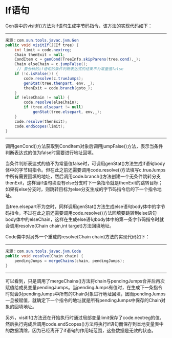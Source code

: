 # If语句

Gen类中的visitIf\(\)方法为if语句生成字节码指令，该方法的实现代码如下： 

---

```java
来源：com.sun.tools.javac.jvm.Gen
public void visitIf(JCIf tree) {
    int limit = code.nextreg;
    Chain thenExit = null;
    CondItem c = genCond(TreeInfo.skipParens(tree.cond),_);
    Chain elseChain = c.jumpFalse();
     // 要分析的if语句的条件判断表达式的结果不为常量值false
    if (!c.isFalse()) {
        code.resolve(c.trueJumps);
        genStat(tree.thenpart, env, _);
        thenExit = code.branch(goto_);
    }
    if (elseChain != null) {
        code.resolve(elseChain);
        if (tree.elsepart != null)
            genStat(tree.elsepart, env,_);
    }
    code.resolve(thenExit);
    code.endScopes(limit);
}
```

---

调用genCond\(\)方法获取到CondItem对象后调用jumpFalse\(\)方法，表示当条件判断表达式的值为false时需要进行地址回填。 

当条件判断表达式的值不为常量值false时，可调用genStat\(\)方法生成if语句body体中的字节码指令。但在此之前还需要调用code.resolve\(\)方法填写c.trueJumps中所有需要回填的地址，然后调用code.branch\(\)方法创建一个无条件跳转分支thenExit，这样当if语句块没有else分支时下一条指令就是thenExit的跳转目标；如果有else分支时，则跳转目标为else分支生成的字节码指令后的下一个指令地址。 

当tree.elsepart不为空时，同样调用genStat\(\)方法生成else语句body体中的字节码指令，不过在此之前还需要调用code.resolve\(\)方法回填要跳转到else语句body体中的elseChain，这样在生成else语句body体中的第一条字节码指令时就会调用resolve\(Chain chain,int target\)方法回填地址。 

Code类中对另外一个重载的resolve\(Chain chain\)方法的实现代码如下： 

---

```java
来源：com.sun.tools.javac.jvm.Code
public void resolve(Chain chain) {
    pendingJumps = mergeChains(chain, pendingJumps);
}
```

---

可以看到，只是调用了mergeChains\(\)方法将chain与pendingJumps合并后再次赋值给成员变量pendingJumps。当pendingJumps有值时，在生成下一条指令时就会对pendingJumps中所有的Chain对象进行地址回填，因而pendingJumps一旦被赋值，就确定下一个指令的地址就是所有pendingJumps中保存的Chain对象的回填地址。 

另外，visitIf\(\)方法还在开始执行时通过局部变量limit保存了code.nextreg的值，然后执行完成后调用code.endScopes\(\)方法将执行if语句而保存到本地变量表中的数据清除，因为已经离开了if语句的作用域范围，这些数据是无效的状态。 
